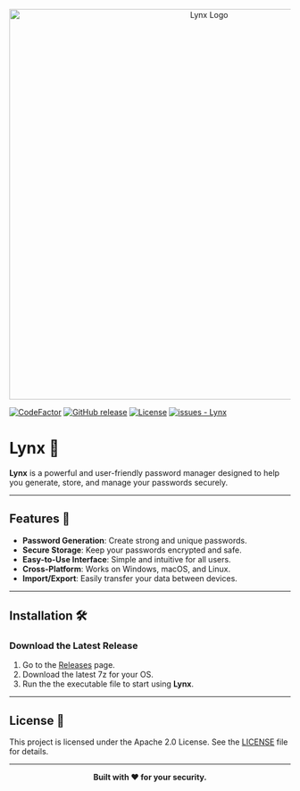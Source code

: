 <!-- Project Logo -->
<p align="center">
  <img src="https://github.com/worthyworm/Lynx/blob/b1dc2e1bf67933cccbfaedb035d978cd7eff321f/Images/Logo.png" alt="Lynx Logo" width="700">
</p>

[![CodeFactor](https://www.codefactor.io/repository/github/worthyworm/lynx/badge)](https://www.codefactor.io/repository/github/worthyworm/lynx)
[![GitHub release](https://img.shields.io/github/release/worthyworm/Lynx?include_prereleases=&sort=semver&color=blue)](https://github.com/worthyworm/Lynx/releases/)
[![License](https://img.shields.io/badge/License-Apache_2.0-blue)](#license)
[![issues - Lynx](https://img.shields.io/github/issues/worthyworm/Lynx)](https://github.com/worthyworm/Lynx/issues)

# Lynx 🐾

**Lynx** is a powerful and user-friendly password manager designed to help you generate, store, and manage your passwords securely.

---

## Features 🌟

- **Password Generation**: Create strong and unique passwords.
- **Secure Storage**: Keep your passwords encrypted and safe.
- **Easy-to-Use Interface**: Simple and intuitive for all users.
- **Cross-Platform**: Works on Windows, macOS, and Linux.
- **Import/Export**: Easily transfer your data between devices.

---

## Installation 🛠️

### Download the Latest Release
1. Go to the [Releases](https://github.com/worthyworm/lynx/releases) page.
2. Download the latest 7z for your OS.
3. Run the the executable file to start using **Lynx**.

---

## License 📜

This project is licensed under the Apache 2.0 License. See the [LICENSE](https://github.com/worthyworm/Lynx/blob/0c54445a403e89ed52f071f363b33c7297d6fc9a/LICENSE) file for details.

---

<p align="center">
  <b>Built with ❤️ for your security.</b>
</p>
